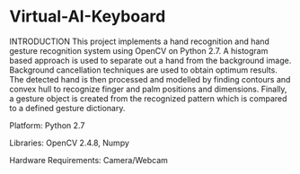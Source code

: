 # Virtual-AI-Keyboard

INTRODUCTION
This project implements a hand recognition and hand gesture recognition system using OpenCV on Python 2.7. A histogram based approach is used to separate out a hand from the background image. Background cancellation techniques are used to obtain optimum results. The detected hand is then processed and modelled by finding contours and convex hull to recognize finger and palm positions and dimensions. Finally, a gesture object is created from the recognized pattern which is compared to a defined gesture dictionary.

Platform: Python 2.7

Libraries: OpenCV 2.4.8, Numpy

Hardware Requirements: Camera/Webcam
